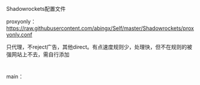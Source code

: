 Shadowrockets配置文件

proxyonly：https://raw.githubusercontent.com/abingx/Self/master/Shadowrockets/proxyonly.conf

只代理，不reject广告，其他direct。有点速度规则少，处理快，但不在规则的被强网站上不去，需自行添加
#
#
main：
